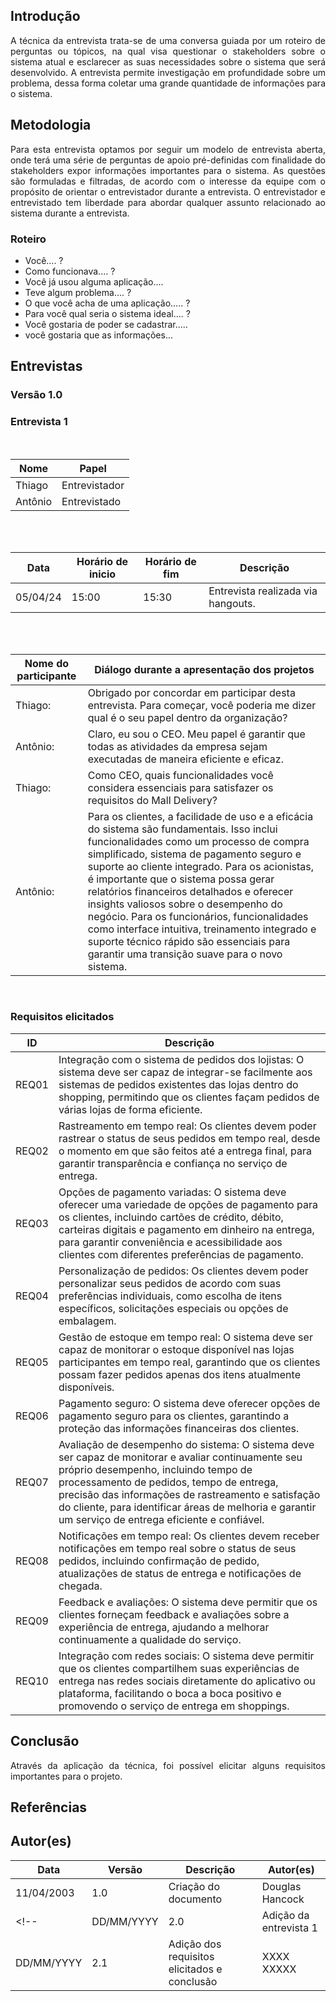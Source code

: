 ## Introdução
<p align = "justify">
A técnica da entrevista trata-se de uma conversa guiada por um roteiro de perguntas ou tópicos, na qual visa questionar o stakeholders sobre o sistema atual e esclarecer as suas necessidades sobre o sistema que será desenvolvido. A entrevista permite investigação em profundidade sobre um problema, dessa forma coletar uma grande quantidade de informações para o sistema.
</p>

## Metodologia
<p align = "justify">
Para esta entrevista optamos por seguir um modelo de entrevista aberta, onde terá uma série de perguntas de apoio pré-definidas com finalidade do stakeholders expor informações importantes para o sistema. As questões são formuladas e filtradas, de acordo com o interesse da equipe com o propósito de orientar o entrevistador durante a entrevista. O entrevistador e entrevistado tem liberdade para abordar qualquer assunto relacionado ao sistema durante a entrevista.
</p>

### Roteiro

- Você.... ?
- Como funcionava.... ?
- Você já usou alguma aplicação.... 
- Teve algum problema.... ?
- O que você acha de uma aplicação..... ?
- Para você qual seria o sistema ideal.... ?
- Você gostaria de poder se cadastrar..... 
- você gostaria que as informações... 


## Entrevistas 

### Versão 1.0

### **Entrevista 1**

<br>

|Nome | Papel |
-----|------|
|Thiago| Entrevistador|
|Antônio| Entrevistado|

<br>
<br>

|Data|Horário de inicio|Horário de fim |Descrição
----|-----|-----|---------|
|05/04/24 | 15:00| 15:30 | Entrevista realizada via hangouts.|

<br>
<br>
 
|Nome do participante|Diálogo durante a apresentação dos projetos|
|----|-------------|
|Thiago:|Obrigado por concordar em participar desta entrevista. Para começar, você poderia me dizer qual é o seu papel dentro da organização?|
|Antônio:|Claro, eu sou o CEO. Meu papel é garantir que todas as atividades da empresa sejam executadas de maneira eficiente e eficaz. |
|Thiago:|Como CEO, quais funcionalidades você considera essenciais para satisfazer os requisitos do Mall Delivery?|
|Antônio:|Para os clientes, a facilidade de uso e a eficácia do sistema são fundamentais. Isso inclui funcionalidades como um processo de compra simplificado, sistema de pagamento seguro e suporte ao cliente integrado. Para os acionistas, é importante que o sistema possa gerar relatórios financeiros detalhados e oferecer insights valiosos sobre o desempenho do negócio. Para os funcionários, funcionalidades como interface intuitiva, treinamento integrado e suporte técnico rápido são essenciais para garantir uma transição suave para o novo sistema.|

<br>
 
### Requisitos elicitados
 
|ID|Descrição|
|----|-------------|
|REQ01|Integração com o sistema de pedidos dos lojistas: O sistema deve ser capaz de integrar-se facilmente aos sistemas de pedidos existentes das lojas dentro do shopping, permitindo que os clientes façam pedidos de várias lojas de forma eficiente.|
|REQ02|Rastreamento em tempo real: Os clientes devem poder rastrear o status de seus pedidos em tempo real, desde o momento em que são feitos até a entrega final, para garantir transparência e confiança no serviço de entrega.|
|REQ03| Opções de pagamento variadas: O sistema deve oferecer uma variedade de opções de pagamento para os clientes, incluindo cartões de crédito, débito, carteiras digitais e pagamento em dinheiro na entrega, para garantir conveniência e acessibilidade aos clientes com diferentes preferências de pagamento.|
|REQ04|Personalização de pedidos: Os clientes devem poder personalizar seus pedidos de acordo com suas preferências individuais, como escolha de itens específicos, solicitações especiais ou opções de embalagem.|
|REQ05|Gestão de estoque em tempo real: O sistema deve ser capaz de monitorar o estoque disponível nas lojas participantes em tempo real, garantindo que os clientes possam fazer pedidos apenas dos itens atualmente disponíveis.|
|REQ06|Pagamento seguro: O sistema deve oferecer opções de pagamento seguro para os clientes, garantindo a proteção das informações financeiras dos clientes.|
|REQ07|Avaliação de desempenho do sistema: O sistema deve ser capaz de monitorar e avaliar continuamente seu próprio desempenho, incluindo tempo de processamento de pedidos, tempo de entrega, precisão das informações de rastreamento e satisfação do cliente, para identificar áreas de melhoria e garantir um serviço de entrega eficiente e confiável.|
|REQ08|Notificações em tempo real: Os clientes devem receber notificações em tempo real sobre o status de seus pedidos, incluindo confirmação de pedido, atualizações de status de entrega e notificações de chegada.|
|REQ09|Feedback e avaliações: O sistema deve permitir que os clientes forneçam feedback e avaliações sobre a experiência de entrega, ajudando a melhorar continuamente a qualidade do serviço.|
|REQ10|Integração com redes sociais: O sistema deve permitir que os clientes compartilhem suas experiências de entrega nas redes sociais diretamente do aplicativo ou plataforma, facilitando o boca a boca positivo e promovendo o serviço de entrega em shoppings.|


## Conclusão
<p align = "justify">
Através da aplicação da técnica, foi possível elicitar alguns requisitos importantes para o projeto.
</p>
 
## Referências

>
> 

## Autor(es)

| Data | Versão | Descrição | Autor(es) |
| -- | -- | -- | -- |
| 11/04/2003 | 1.0 | Criação do documento | Douglas Hancock |
<!--| DD/MM/YYYY | 2.0 | Adição da entrevista 1 | XXX XXXX | 
| DD/MM/YYYY | 2.1 | Adição dos requisitos elicitados e conclusão | XXXX XXXXX |--> 
